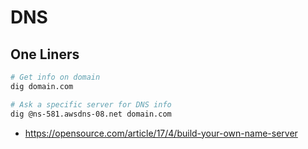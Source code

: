 # DNS

## One Liners
```bash
# Get info on domain
dig domain.com

# Ask a specific server for DNS info
dig @ns-581.awsdns-08.net domain.com
```

- https://opensource.com/article/17/4/build-your-own-name-server